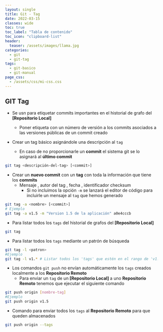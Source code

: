 ```yaml
---
layout: single
title: Git - Tag
date: 2022-03-15
classes: wide
toc: true
toc_label: "Tabla de contenido"
toc_icon: "clipboard-list"
header:
  teaser: /assets/images/llama.jpg
categories:
  - git
  - git-tag
tags:
  - git-basico
  - git-manual
page_css: 
  - /assets/css/mi-css.css
---
```


## GIT Tag

* Se usn para etiquetar commits importantes en el historial de grafo del **[Repositorio Local]**

  * Poner etiqueta con un número de versión a los commits asociados a las versiones públicas de un commit creado

* Crear un tag básico asignándole una descripción al ``tag``
  * En caso de no proporcionarle un **commit** el sistema git se lo asignará al **último commit**

```bash
git tag <descripción-del-tag> [<commit>]
```

* Crear un **nuevo commit** con un **tag** con toda la información que tiene los **commits**
  * Mensaje , autor del tag , fecha , identificador checksum
    * Si no incluimos la opción ``-m`` se lanzará el editor de código para incluirle un mensaje al ``tag`` que hemos generado

```bash
git tag -a <nombre> [<commit>]
# Ejemplo
git tag -a v1.5 -m "Version 1.5 de la aplicación" a0e4cccb
```

* Para listar todos los ``tags`` del historial de grafos del **[Repositorio Local]**

```bash
git tag
```

* Para listar todos los ``tags`` mediante un patrón de búsqueda

```bash
git tag -l <patron>
#Ejemplo
git tag -l v1.* # Listar todos los 'tags' que estén en el rango de 'v1.'
```

* Los comandos ``git push`` no envían automáticamente los ``tags`` creados localmente a los **Repositorio Remoto**
  * Para enviar un ``tag`` de un **[Repositorio Local]** a uno **Repositorio Remoto** tenemos que ejecutar el siguiente comando

```bash
git push origin [nombre-tag]
#Ejemplo
git push origin v1.5
```

* Comando para enviar todos los ``tags`` al **Repositorio Remoto** para que queden almacenados

```bash
git push origin --tags
```
